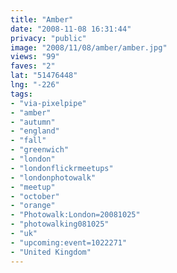 ```yaml
---
title: "Amber"
date: "2008-11-08 16:31:44"
privacy: "public"
image: "2008/11/08/amber/amber.jpg"
views: "99"
faves: "2"
lat: "51476448"
lng: "-226"
tags:
- "via-pixelpipe"
- "amber"
- "autumn"
- "england"
- "fall"
- "greenwich"
- "london"
- "londonflickrmeetups"
- "londonphotowalk"
- "meetup"
- "october"
- "orange"
- "Photowalk:London=20081025"
- "photowalking081025"
- "uk"
- "upcoming:event=1022271"
- "United Kingdom"
---
```

<a href="/photos/2008/11/09/amber"></a>

